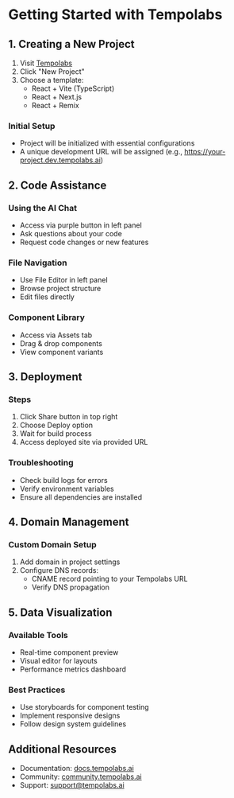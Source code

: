 # Getting Started with Tempolabs

## 1. Creating a New Project

1. Visit [Tempolabs](https://app.tempolabs.ai)
2. Click "New Project"
3. Choose a template:
   - React + Vite (TypeScript)
   - React + Next.js
   - React + Remix

### Initial Setup
- Project will be initialized with essential configurations
- A unique development URL will be assigned (e.g., https://your-project.dev.tempolabs.ai)

## 2. Code Assistance

### Using the AI Chat
- Access via purple button in left panel
- Ask questions about your code
- Request code changes or new features

### File Navigation
- Use File Editor in left panel
- Browse project structure
- Edit files directly

### Component Library
- Access via Assets tab
- Drag & drop components
- View component variants

## 3. Deployment

### Steps
1. Click Share button in top right
2. Choose Deploy option
3. Wait for build process
4. Access deployed site via provided URL

### Troubleshooting
- Check build logs for errors
- Verify environment variables
- Ensure all dependencies are installed

## 4. Domain Management

### Custom Domain Setup
1. Add domain in project settings
2. Configure DNS records:
   - CNAME record pointing to your Tempolabs URL
   - Verify DNS propagation

## 5. Data Visualization

### Available Tools
- Real-time component preview
- Visual editor for layouts
- Performance metrics dashboard

### Best Practices
- Use storyboards for component testing
- Implement responsive designs
- Follow design system guidelines

## Additional Resources
- Documentation: [docs.tempolabs.ai](https://docs.tempolabs.ai)
- Community: [community.tempolabs.ai](https://community.tempolabs.ai)
- Support: [support@tempolabs.ai](mailto:support@tempolabs.ai)